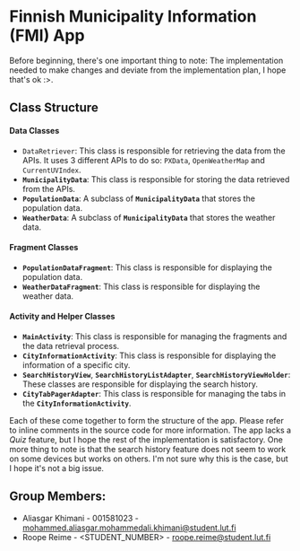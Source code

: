 # Finnish Municipality Information (FMI) App
Before beginning, there's one important thing to note: The implementation needed to make changes and deviate from the implementation plan, I hope that's ok :>.

## Class Structure

#### Data Classes
- `DataRetriever`: This class is responsible for retrieving the data from the APIs. It uses 3 different APIs to do so: `PXData`, `OpenWeatherMap` and `CurrentUVIndex`.
- **`MunicipalityData`**: This class is responsible for storing the data retrieved from the APIs.
- **`PopulationData`**: A subclass of **`MunicipalityData`** that stores the population data.
- **`WeatherData`**: A subclass of **`MunicipalityData`** that stores the weather data.

#### Fragment Classes
- **`PopulationDataFragment`**: This class is responsible for displaying the population data.
- **`WeatherDataFragment`**: This class is responsible for displaying the weather data.

#### Activity and Helper Classes
- **`MainActivity`**: This class is responsible for managing the fragments and the data retrieval process.
- **`CityInformationActivity`**: This class is responsible for displaying the information of a specific city.
- **`SearchHistoryView`**, **`SearchHistoryListAdapter`**, **`SearchHistoryViewHolder`**: These classes are responsible for displaying the search history.
- **`CityTabPagerAdapter`**: This class is responsible for managing the tabs in the **`CityInformationActivity`**.

Each of these come together to form the structure of the app. Please refer to inline comments in the source code for more information. The app lacks a _Quiz_ feature, but I hope the rest of the implementation is satisfactory. One more thing to note is that the search history feature does not seem to work on some devices but works on others. I'm not sure why this is the case, but I hope it's not a big issue.

## Group Members: 
- Aliasgar Khimani - 001581023 - mohammed.aliasgar.mohammedali.khimani@student.lut.fi
- Roope Reime - <STUDENT_NUMBER> - roope.reime@student.lut.fi
